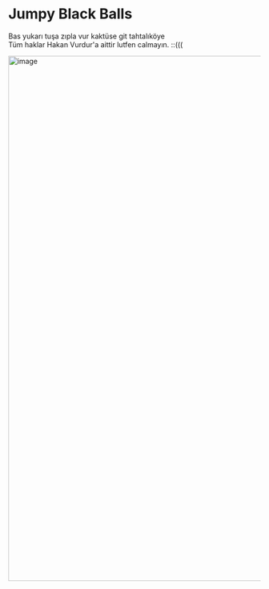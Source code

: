 # Jumpy Black Balls
Bas yukarı tuşa zıpla vur kaktüse git tahtalıköye
<br/>
Tüm haklar Hakan Vurdur'a aittir lutfen calmayın. ::(((

<img width="1050" alt="image" src="https://user-images.githubusercontent.com/71879084/166319538-28709afd-1dc7-4d36-acf9-b1aecf795ff1.png">

